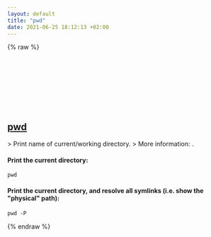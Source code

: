 ```yaml
---
layout: default
title: "pwd"
date: 2021-06-25 18:12:13 +02:00
---
```

{% raw %}
<h2 id="pwd">
  <a href="/en/common/pwd.html">pwd</a> <a href="#pwd"><svg class="icon">
    <use href="/assets/images/unicode_sprite.svg#link" />
  </svg></a>
</h2>
> Print name of current/working directory.
> More information: <https://www.gnu.org/software/coreutils/pwd>.

#### Print the current directory:
```shell
pwd
```
#### Print the current directory, and resolve all symlinks (i.e. show the "physical" path):
```shell
pwd -P
```
{% endraw %}